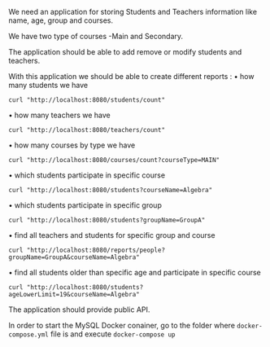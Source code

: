 We need an application for storing Students and Teachers information like name, age, group and courses.

We have two type of courses -Main and Secondary.

The application should be able to add remove or modify students and teachers.

With this application we should be able to create different reports :
• how many students we have

```curl "http://localhost:8080/students/count"```

• how many teachers we have

```curl "http://localhost:8080/teachers/count"```

• how many courses by type we have

```curl "http://localhost:8080/courses/count?courseType=MAIN"```

• which students participate in specific course

```curl "http://localhost:8080/students?courseName=Algebra"```

• which students participate in specific group

```curl "http://localhost:8080/students?groupName=GroupA"```

• find all teachers and students for specific group and course

```curl "http://localhost:8080/reports/people?groupName=GroupA&courseName=Algebra"```

• find all students older than specific age and participate in specific course

```curl "http://localhost:8080/students?ageLowerLimit=19&courseName=Algebra"```

The application should provide public API.

In order to start the MySQL Docker conainer, go to the folder where ```docker-compose.yml``` file is and execute ```docker-compose up```